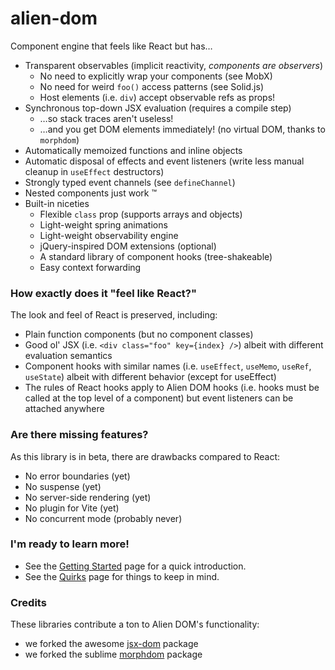 # alien-dom

Component engine that feels like React but has…

- Transparent observables (implicit reactivity, _components are observers_)
  - No need to explicitly wrap your components (see MobX)
  - No need for weird `foo()` access patterns (see Solid.js)
  - Host elements (i.e. `div`) accept observable refs as props!
- Synchronous top-down JSX evaluation (requires a compile step)
  - …so stack traces aren't useless!
  - …and you get DOM elements immediately! (no virtual DOM, thanks to `morphdom`)
- Automatically memoized functions and inline objects
- Automatic disposal of effects and event listeners (write less manual cleanup in `useEffect` destructors)
- Strongly typed event channels (see `defineChannel`)
- Nested components just work ™️
- Built-in niceties
  - Flexible `class` prop (supports arrays and objects)
  - Light-weight spring animations
  - Light-weight observability engine
  - jQuery-inspired DOM extensions (optional)
  - A standard library of component hooks (tree-shakeable)
  - Easy context forwarding

### How exactly does it "feel like React?"

The look and feel of React is preserved, including:

- Plain function components (but no component classes)
- Good ol' JSX (i.e. `<div class="foo" key={index} />`) albeit with different evaluation semantics
- Component hooks with similar names (i.e. `useEffect`, `useMemo`, `useRef`, `useState`) albeit with different behavior (except for useEffect)
- The rules of React hooks apply to Alien DOM hooks (i.e. hooks must be called at the top level of a component) but event listeners can be attached anywhere

### Are there missing features?

As this library is in beta, there are drawbacks compared to React:

- No error boundaries (yet)
- No suspense (yet)
- No server-side rendering (yet)
- No plugin for Vite (yet)
- No concurrent mode (probably never)

### I'm ready to learn more!

- See the [Getting Started](docs/getting-started.md) page for a quick introduction.
- See the [Quirks](docs/quirks.md) page for things to keep in mind.

### Credits

These libraries contribute a ton to Alien DOM's functionality:

- we forked the awesome [jsx-dom](https://github.com/alex-kinokon/jsx-dom) package
- we forked the sublime [morphdom](https://github.com/patrick-steele-idem/morphdom) package
